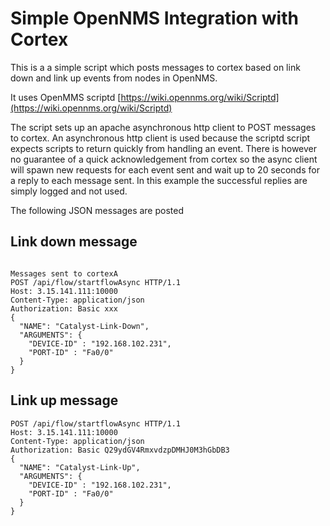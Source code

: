 # Simple OpenNMS Integration with Cortex

This is a a simple script which posts messages to cortex based on link down and link up events from nodes in OpenNMS. 

It uses OpenMMS scriptd [https://wiki.opennms.org/wiki/Scriptd](https://wiki.opennms.org/wiki/Scriptd) 

The script sets up an apache asynchronous http client to POST messages to cortex.
An asynchronous http client is used because the scriptd script expects scripts to return quickly from handling an event.
There is however no guarantee of a quick acknowledgement from cortex so the async client will spawn new requests for each event sent and wait up to 20 seconds for a reply to each message sent. 
In this example the successful replies are simply logged and not used.

The following JSON messages are posted

## Link down message

```

Messages sent to cortexA
POST /api/flow/startflowAsync HTTP/1.1
Host: 3.15.141.111:10000
Content-Type: application/json
Authorization: Basic xxx
{
  "NAME": "Catalyst-Link-Down",
  "ARGUMENTS": {
    "DEVICE-ID" : "192.168.102.231",
    "PORT-ID" : "Fa0/0"
  }
}
```
## Link up message

```
POST /api/flow/startflowAsync HTTP/1.1
Host: 3.15.141.111:10000
Content-Type: application/json
Authorization: Basic Q29ydGV4RmxvdzpDMHJ0M3hGbDB3
{
  "NAME": "Catalyst-Link-Up",
  "ARGUMENTS": {
    "DEVICE-ID" : "192.168.102.231",
    "PORT-ID" : "Fa0/0"
  }
}
```